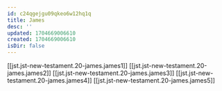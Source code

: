 ```yaml
---
id: c24qgejgu09qkeo6w12hq1q
title: James
desc: ''
updated: 1704669006610
created: 1704669006610
isDir: false
---
```

[[jst.jst-new-testament.20-james.james1]]
[[jst.jst-new-testament.20-james.james2]]
[[jst.jst-new-testament.20-james.james3]]
[[jst.jst-new-testament.20-james.james4]]
[[jst.jst-new-testament.20-james.james5]]
